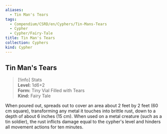 ```yaml
---
aliases:
  - Tin Man's Tears
tags:
  - Compendium/CSRD/en/Cyphers/Tin-Mans-Tears
  - Cypher
  - Cypher/Fairy-Tale
title: Tin Man's Tears
collection: Cyphers
kind: Cypher
---
```

## Tin Man's Tears  
>[!info] Stats  
> **Level:** 1d6+2  
> **Form:** Tiny Vial Filled with Tears  
> **Kind:** Fairy Tale
  
When poured out, spreads out to cover an area about 2 feet by 2 feet (60 cm square), transforming any metal it touches into brittle rust, down to a depth of about 6 inches (15 cm). When used on a metal creature (such as a tin soldier), the rust inflicts damage equal to the cypher's level and hinders all movement actions for ten minutes.